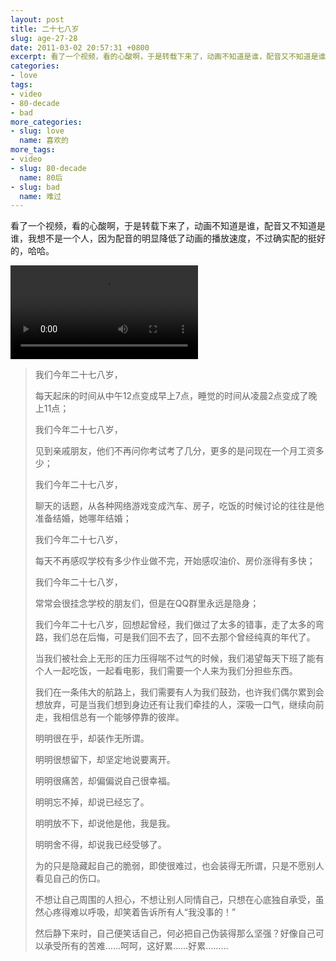 ```yaml
---
layout: post
title: 二十七八岁
slug: age-27-28
date: 2011-03-02 20:57:31 +0800
excerpt: 看了一个视频，看的心酸啊，于是转载下来了，动画不知道是谁，配音又不知道是谁，我想不是一个人，因为配音的明显降低了动画的播放速度，不过确实配的挺好的，哈哈。
categories:
- love
tags:
- video
- 80-decade
- bad
more_categories:
- slug: love
  name: 喜欢的
more_tags:
- video
- slug: 80-decade
  name: 80后
- slug: bad
  name: 难过
---
```


看了一个视频，看的心酸啊，于是转载下来了，动画不知道是谁，配音又不知道是谁，我想不是一个人，因为配音的明显降低了动画的播放速度，不过确实配的挺好的，哈哈。

<video controls="controls">
	<source src="{{ site.path.uploads }}2011/03/02/age-27-28/age-27-28.webm" type="video/webm" />
	<source src="{{ site.path.uploads }}2011/03/02/age-27-28/age-27-28.mp4" type="video/mp4" />
	Your browser does not support the video tag.
</video>

> 我们今年二十七八岁，
>
> 每天起床的时间从中午12点变成早上7点，睡觉的时间从凌晨2点变成了晚上11点；
>
> 我们今年二十七八岁，
>
> 见到亲戚朋友，他们不再问你考试考了几分，更多的是问现在一个月工资多少；
>
> 我们今年二十七八岁，
>
> 聊天的话题，从各种网络游戏变成汽车、房子，吃饭的时候讨论的往往是他准备结婚，她哪年结婚；
>
> 我们今年二十七八岁，
>
> 每天不再感叹学校有多少作业做不完，开始感叹油价、房价涨得有多快；
>
> 我们今年二十七八岁，
>
> 常常会很挂念学校的朋友们，但是在QQ群里永远是隐身；
>
> 我们今年二十七八岁，回想起曾经，我们做过了太多的错事，走了太多的弯路，我们总在后悔，可是我们回不去了，回不去那个曾经纯真的年代了。
>
> 当我们被社会上无形的压力压得喘不过气的时候，我们渴望每天下班了能有个人一起吃饭，一起看电影，我们需要一个人来为我们分担些东西。
>
> 我们在一条伟大的航路上，我们需要有人为我们鼓劲，也许我们偶尔累到会想放弃，可是当我们想到身边还有让我们牵挂的人，深吸一口气，继续向前走，我相信总有一个能够停靠的彼岸。
>
> 明明很在乎，却装作无所谓。
>
> 明明很想留下，却坚定地说要离开。
>
> 明明很痛苦，却偏偏说自己很幸福。
>
> 明明忘不掉，却说已经忘了。
>
> 明明放不下，却说他是他，我是我。
>
> 明明舍不得，却说我已经受够了。
>
> 为的只是隐藏起自己的脆弱，即使很难过，也会装得无所谓，只是不愿别人看见自己的伤口。
>
> 不想让自己周围的人担心，不想让别人同情自己，只想在心底独自承受，虽然心疼得难以呼吸，却笑着告诉所有人“我没事的！”
>
> 然后静下来时，自己便笑话自己，何必把自己伪装得那么坚强？好像自己可以承受所有的苦难……呵呵，这好累……好累………

